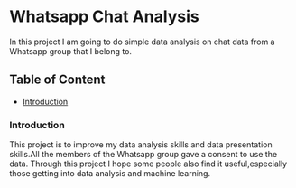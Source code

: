 # Whatsapp Chat Analysis

In this project I am going to do simple data analysis on chat data from a Whatsapp group that I belong to.

## Table of Content
- [Introduction](#introduction)

### Introduction
This project is to improve my data analysis skills and data presentation skills.All the members of the Whatsapp group gave a consent to use the data. Through this project I hope some people also find it useful,especially those getting into data analysis and machine learning.
